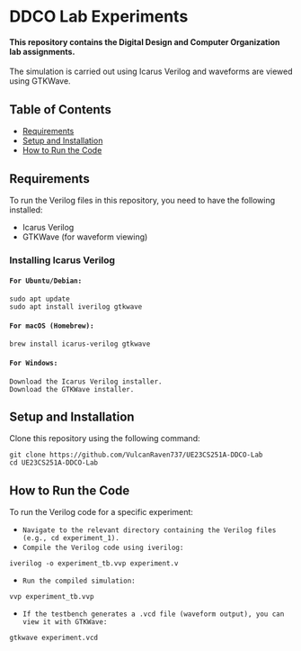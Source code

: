 # DDCO Lab Experiments
#### This repository contains the Digital Design and Computer Organization lab assignments. 
The simulation is carried out using Icarus Verilog and waveforms are viewed using GTKWave.

## Table of Contents
 - [Requirements](#requirements)
 - [Setup and Installation](#setup-and-installation)
 - [How to Run the Code](#how-to-run-the-code)

## Requirements
To run the Verilog files in this repository, you need to have the following installed:

 - Icarus Verilog
 - GTKWave (for waveform viewing)
  
### Installing Icarus Verilog
#### `For Ubuntu/Debian:`
```
sudo apt update
sudo apt install iverilog gtkwave
```
#### `For macOS (Homebrew):`
```
brew install icarus-verilog gtkwave
```
#### `For Windows:`
```
Download the Icarus Verilog installer.
Download the GTKWave installer.
```

## Setup and Installation
Clone this repository using the following command:
```
git clone https://github.com/VulcanRaven737/UE23CS251A-DDCO-Lab
cd UE23CS251A-DDCO-Lab
```
## How to Run the Code
To run the Verilog code for a specific experiment:

- `Navigate to the relevant directory containing the Verilog files (e.g., cd experiment_1).`
- `Compile the Verilog code using iverilog:`
```
iverilog -o experiment_tb.vvp experiment.v
```
- `Run the compiled simulation:`
```
vvp experiment_tb.vvp
```
- `If the testbench generates a .vcd file (waveform output), you can view it with GTKWave:`
```
gtkwave experiment.vcd
```